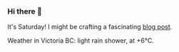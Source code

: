 ### Hi there :wave:

It's Saturday! I might be crafting a fascinating [blog post](https://benjaminwuethrich.dev).

Weather in Victoria BC: light rain shower, at +6°C.
